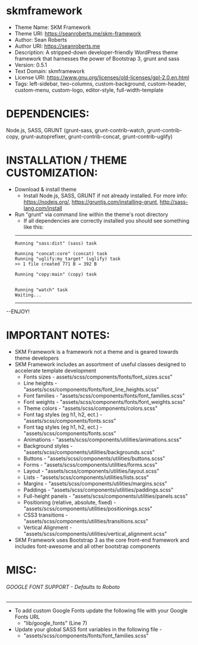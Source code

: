 # skmframework

- Theme Name: SKM Framework
- Theme URI: https://seanroberts.me/skm-framework
- Author: Sean Roberts
- Author URI: https://seanroberts.me
- Description: A stripped-down developer-friendly WordPress theme framework that harnesses the power of Bootstrap 3, grunt and sass
- Version: 0.5.1
- Text Domain: skmframework
- License URI: https://www.gnu.org/licenses/old-licenses/gpl-2.0.en.html
- Tags: left-sidebar, two-columns, custom-background, custom-header, custom-menu, custom-logo, editor-style, full-width-template


# DEPENDENCIES:
Node.js, SASS, GRUNT (grunt-sass, grunt-contrib-watch, grunt-contrib-copy, grunt-autoprefixer, grunt-contrib-concat, grunt-contrib-uglify)

# INSTALLATION / THEME CUSTOMIZATION:
- Download & install theme
  - Install Node.js, SASS, GRUNT if not already installed. For more info: https://nodejs.org/, https://gruntjs.com/installing-grunt, http://sass-lang.com/install
- Run "grunt" via command line within the theme's root directory
  - If all dependencies are correctly installed you should see something like this:
  ---------------------------------------------------------
      Running "sass:dist" (sass) task

      Running "concat:core" (concat) task
      Running "uglify:my_target" (uglify) task
      >> 1 file created 771 B → 392 B

      Running "copy:main" (copy) task


      Running "watch" task
      Waiting...
  ----------------------------------------------------------
 --ENJOY!

# IMPORTANT NOTES:
- SKM Framework is a framework not a theme and is geared towards theme developers
- SKM Framework includes an assortment of useful classes designed to accelerate template development
  - Fonts sizes - assets/scss/components/fonts/font_sizes.scss"
  - Line heights - "assets/scss/components/fonts/font_line_heights.scss"
  - Font families - "assets/scss/components/fonts/font_families.scss"
  - Font weights - "assets/scss/components/fonts/font_weights.scss"
  - Theme colors - "assets/scss/components/colors.scss"
  - Font tag styles (eg h1, h2, ect.) - "assets/scss/components/fonts.scss"
  - Font tag styles (eg h1, h2, ect.) - "assets/scss/components/fonts.scss"
  - Animations - "assets/scss/components/utilities/animations.scss"
  - Background styles - "assets/scss/components/utilities/backgrounds.scss"
  - Buttons - "assets/scss/components/utilities/buttons.scss"
  - Forms - "assets/scss/components/utilities/forms.scss"
  - Layout - "assets/scss/components/utilities/layout.scss"
  - Lists - "assets/scss/components/utilities/lists.scss"
  - Margins - "assets/scss/components/utilities/margins.scss"
  - Paddings - "assets/scss/components/utilities/paddings.scss"
  - Full-height panels - "assets/scss/components/utilities/panels.scss"
  - Positioning (relative, absolute, fixed) - "assets/scss/components/utilities/positionings.scss"
  - CSS3 transitions - "assets/scss/components/utilities/transitions.scss"
  - Vertical Alignment - "assets/scss/components/utilities/vertical_alignment.scss"
- SKM Framework uses Bootstrap 3 as the core front-end framework and includes font-awesome and all other bootstrap components


# MISC:
######  GOOGLE FONT SUPPORT - Defaults to Roboto
--------------
- To add custom Google Fonts update the following file with your Google Fonts URL
  - "lib/google_fonts" (Line 7)  
- Update your global SASS font variables in the following file -
  - "assets/scss/components/fonts/font_families.scss"

